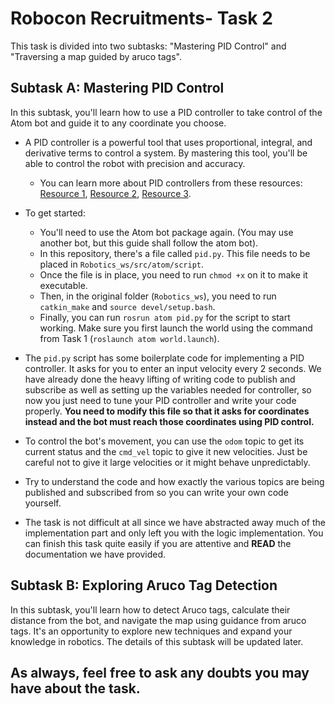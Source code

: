 # Robocon Recruitments- Task 2

This task is divided into two subtasks: "Mastering PID Control" and "Traversing a map guided by aruco tags".

## Subtask A: Mastering PID Control

In this subtask, you'll learn how to use a PID controller to take control of the Atom bot and guide it to any coordinate you choose. 

- A PID controller is a powerful tool that uses proportional, integral, and derivative terms to control a system. By mastering this tool, you'll be able to control the robot with precision and accuracy.
    - You can learn more about PID controllers from these resources: [Resource 1](), [Resource 2](), [Resource 3]().

- To get started:
    - You'll need to use the Atom bot package again. (You may use another bot, but this guide shall follow the atom bot).
    - In this repository, there's a file called `pid.py`. This file needs to be placed in `Robotics_ws/src/atom/script`.
    - Once the file is in place, you need to run `chmod +x` on it to make it executable.
    - Then, in the original folder (`Robotics_ws`), you need to run `catkin_make` and `source devel/setup.bash`.
    - Finally, you can run `rosrun atom pid.py` for the script to start working. Make sure you first launch the world using the command from Task 1 (`roslaunch atom world.launch`).

- The `pid.py` script has some boilerplate code for implementing a PID controller. It asks for you to enter an input velocity every 2 seconds. We have already done the heavy lifting of writing code to publish and subscribe as well as setting up the variables needed for controller, so now you just need to tune your PID controller and write your code properly. **You need to modify this file so that it asks for coordinates instead and the bot must reach those coordinates using PID control.**

- To control the bot's movement, you can use the `odom` topic to get its current status and the `cmd_vel` topic to give it new velocities. Just be careful not to give it large velocities or it might behave unpredictably.

- Try to understand the code and how exactly the various topics are being published and subscribed from so you can write your own code yourself.

- The task is not difficult at all since we have abstracted away much of the implementation part and only left you with the logic implementation. You can finish this task quite easily if you are attentive and **READ** the documentation we have provided.


## Subtask B: Exploring Aruco Tag Detection

In this subtask, you'll learn how to detect Aruco tags, calculate their distance from the bot, and navigate the map using guidance from aruco tags. It's an opportunity to explore new techniques and expand your knowledge in robotics. The details of this subtask will be updated later.

## As always, feel free to ask any doubts you may have about the task.
